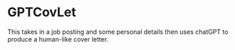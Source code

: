 # GPTCovLet
This takes in a job posting and some personal details then uses chatGPT to produce a human-like cover letter.
